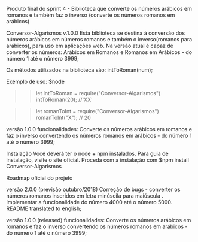 Produto final do sprint 4 - Biblioteca que converte os números arábicos em romanos e também faz o inverso (converte os números romanos em arábicos)

Conversor-Algarismos v.1.0.0 Esta biblioteca se destina à conversão dos números arábicos em números romanos e também o inverso(romanos para arábicos), para uso em aplicações web. Na versão atual é capaz de converter os números: Arábicos em Romanos e Romanos em Arábicos  - do número 1 até o número 3999;

Os métodos utilizados na biblioteca são: intToRoman(num);

Exemplo de uso: $node

 >> let intToRoman = require("Conversor-Algarismos") 
    intToRoman(20); //'XX'

>> let romanToInt = require("Conversor-Algarismos") 
   romanToInt("X"); // 20 

versão 1.0.0 funcionalidades: Converte os números arábicos em romanos e faz o inverso convertendo os números romanos em arábicos  - do número 1 até o número 3999; 

Instalação Você deverá ter o node + npm instalados. 
Para guia de instalação, visite o site oficial. 
Proceda com a instalação com $npm install Conversor-Algarismos

Roadmap oficial do projeto

versão 2.0.0 (previsão outubro/2018) Correção de bugs - converter os números romanos inseridos em letra minúscila para maiúscula .
Implementar a funcionalidade do número 4000 até o número 5000.
README translated to english;

versão 1.0.0 (released) funcionalidades: Converte os números arábicos em romanos e faz o inverso convertendo os números romanos em arábicos - do número 1 até o número 3999;